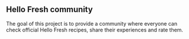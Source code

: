 ## Hello Fresh community

The goal of this project is to provide a community where everyone can check official Hello Fresh recipes, share their experiences and rate them. 

